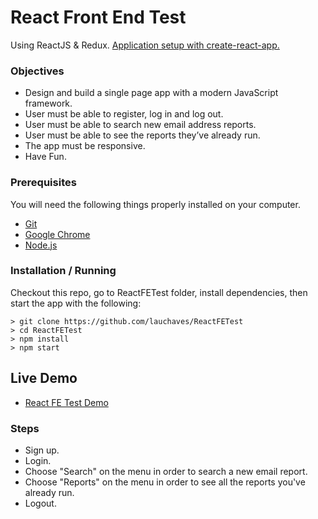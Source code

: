 # React Front End Test

Using ReactJS & Redux.
[Application setup with create-react-app.](https://github.com/facebook/create-react-app)

### Objectives

* Design and build a single page app with a modern JavaScript framework.
* User must be able to register, log in and log out.
* User must be able to search new email address reports.
* User must be able to see the reports they’ve already run.
* The app must be responsive.
* Have Fun.

### Prerequisites

You will need the following things properly installed on your computer.

* [Git](https://git-scm.com/)
* [Google Chrome](https://google.com/chrome/)
* [Node.js](https://nodejs.org/)

### Installation / Running

Checkout this repo, go to ReactFETest folder, install dependencies, then start the app with the following:

```
> git clone https://github.com/lauchaves/ReactFETest
> cd ReactFETest
> npm install
> npm start
```

## Live Demo

* [React FE Test Demo](https://bv-react-laurenth-chaves.herokuapp.com)

### Steps

* Sign up.
* Login.
* Choose "Search" on the menu in order to search a new email report.
* Choose "Reports" on the menu in order to see all the reports you've already run.
* Logout.
